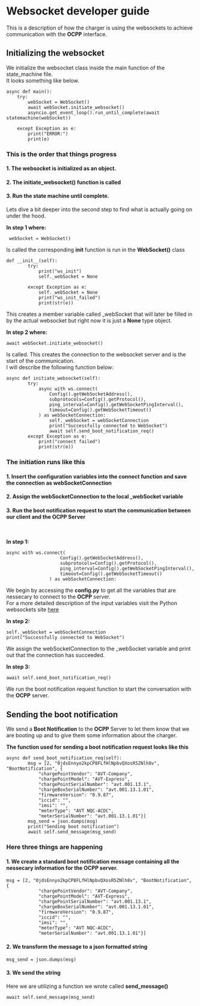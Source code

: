 # Websocket developer guide
This is a description of how the charger is using the websockets to achieve communication with the __OCPP__ interface.

## Initializing the websocket
We initialize the websocket class inside the main function of the state_machine file.<br />
It looks something like below.

    async def main():
        try:
            webSocket = WebSocket()
            await webSocket.initiate_websocket()
            asyncio.get_event_loop().run_until_complete(await statemachine(webSocket))

        except Exception as e:
            print("ERROR:")
            print(e)

### __This is the order that things progress__
#### 1. **The websocket is initialized as an object.**
#### 2. **The initiate_websocket() function is called**
#### 3. **Run the state machine until complete.**

Lets dive a bit deeper into the second step to find what is actually going on under the hood.

__In step 1 where:__

     webSocket = WebSocket()
Is called the corresponding __init__ function is run in the __WebSocket()__ class

    def __init__(self):
            try:
                print("ws_init")
                self._webSocket = None

            except Exception as e:
                self._webSocket = None
                print("ws_init_failed")
                print(str(e))
This creates a member variable called _webSocket that will later be filled in by the actual websocket but right now it is just a **None** type object.


__In step 2 where:__

    await webSocket.initiate_websocket()
Is called. This creates the connection to the websocket server and is the start of the communication.<br /> I will describe the following function below:

    async def initiate_websocket(self):
            try:
                async with ws.connect(
                    Config().getWebSocketAddress(),
                    subprotocols=Config().getProtocol(),
                    ping_interval=Config().getWebSocketPingInterval(),
                    timeout=Config().getWebSocketTimeout()
                ) as webSocketConnection:
                    self._webSocket = webSocketConnection
                    print("Successfully connected to WebSocket")
                    await self.send_boot_notification_req()
            except Exception as e:
                print("connect failed")
                print(str(e))
### __The initiation runs like this__
#### 1. **Insert the configuration variables into the connect function and save the connection as webSocketConnection**
#### 2. **Assign the webSocketConnection to the local _webSocket variable**
#### 3. **Run the boot notification request to start the communication between our client and the OCPP Server**
<br />

**In step 1:**

    async with ws.connect(
                        Config().getWebSocketAddress(),
                        subprotocols=Config().getProtocol(),
                        ping_interval=Config().getWebSocketPingInterval(),
                        timeout=Config().getWebSocketTimeout()
                    ) as webSocketConnection:
 
 We begin by accessing the __config.py__ to get all the variables that are nessecary to connect to the __OCPP__ server. <br/>
 For a more detailed description of the input variables visit the Python websockets site [here](https://websockets.readthedocs.io/en/stable/reference/client.html) <br />

 **In step 2:**

    self._webSocket = webSocketConnection
    print("Successfully connected to WebSocket")

We assign the webSocketConnection to the _webSocket variable and print out that the connection has succeeded.

**In step 3:**

    await self.send_boot_notification_req()

We run the boot notification request function to start the conversation with the __OCPP__ server.

## Sending the boot notification
We send a __Boot Notification__ to the __OCPP__ Server to let them know that we are booting up and to give them some information about the charger.<br />

**The function used for sending a boot notification request looks like this**

    async def send_boot_notification_req(self):
            msg = [2, "0jdsEnnyo2kpCP8FLfHlNpbvQXosR5ZNlh8v", "BootNotification", {
                "chargePointVendor": "AVT-Company",
                "chargePointModel": "AVT-Express",
                "chargePointSerialNumber": "avt.001.13.1",
                "chargeBoxSerialNumber": "avt.001.13.1.01",
                "firmwareVersion": "0.9.87",
                "iccid": "",
                "imsi": "",
                "meterType": "AVT NQC-ACDC",
                "meterSerialNumber": "avt.001.13.1.01"}]
            msg_send = json.dumps(msg)
            print("Sending boot notification")
            await self.send_message(msg_send)

### **Here three things are happening**
#### 1. We create a standard boot notification message containing all the nessecary information for the OCPP server.
    msg = [2, "0jdsEnnyo2kpCP8FLfHlNpbvQXosR5ZNlh8v", "BootNotification", {
                "chargePointVendor": "AVT-Company",
                "chargePointModel": "AVT-Express",
                "chargePointSerialNumber": "avt.001.13.1",
                "chargeBoxSerialNumber": "avt.001.13.1.01",
                "firmwareVersion": "0.9.87",
                "iccid": "",
                "imsi": "",
                "meterType": "AVT NQC-ACDC",
                "meterSerialNumber": "avt.001.13.1.01"}]
#### 2. We transform the message to a json formatted string
    msg_send = json.dumps(msg)
#### 3. We send the string
Here we are utilizing a function we wrote called __send_message()__

    await self.send_message(msg_send)
    
